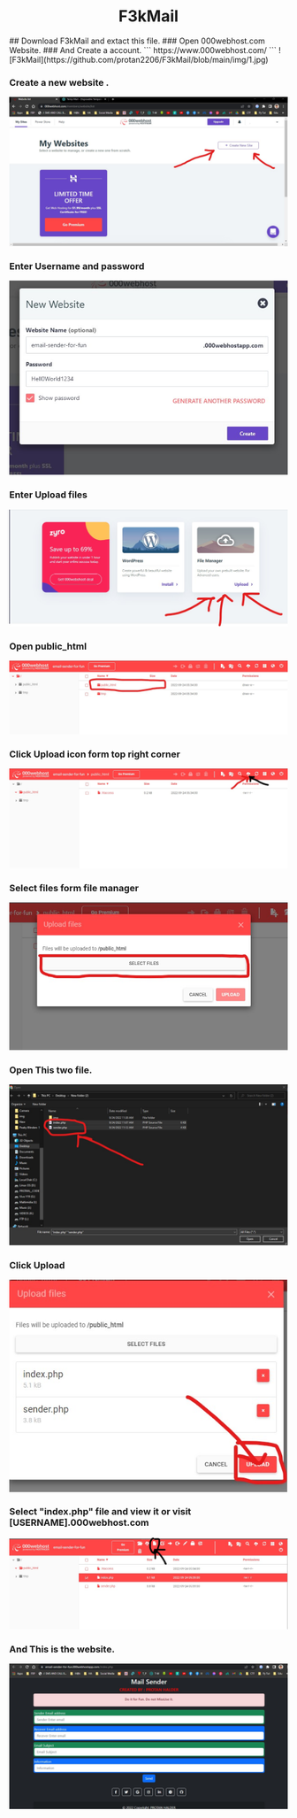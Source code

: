 <h1 align="center">F3kMail</h1>
## Download F3kMail and extact this file.
### Open 000webhost.com Website.
### And Create a account.
```
https://www.000webhost.com/
```
![F3kMail](https://github.com/protan2206/F3kMail/blob/main/img/1.jpg)

### Create a new website .
![F3kMail](https://github.com/protan2206/F3kMail/blob/main/img/2.jpg)

### Enter Username and password

![F3kMail](https://github.com/protan2206/F3kMail/blob/main/img/3.jpg)
### Enter Upload files
![F3kMail](https://github.com/protan2206/F3kMail/blob/main/img/4.jpg)
### Open public_html
![F3kMail](https://github.com/protan2206/F3kMail/blob/main/img/5.jpg)
### Click Upload icon form top right corner
![F3kMail](https://github.com/protan2206/F3kMail/blob/main/img/6.jpg)
### Select files form file manager
![F3kMail](https://github.com/protan2206/F3kMail/blob/main/img/7.jpg)
### Open This two file.
![F3kMail](https://github.com/protan2206/F3kMail/blob/main/img/8.jpg)
### Click Upload 
![F3kMail](https://github.com/protan2206/F3kMail/blob/main/img/9.jpg)
### Select "index.php" file and view it or visit [USERNAME].000webhost.com
![F3kMail](https://github.com/protan2206/F3kMail/blob/main/img/10.jpg)
### And This is the website.
![F3kMail](https://github.com/protan2206/F3kMail/blob/main/img/11.jpg)
